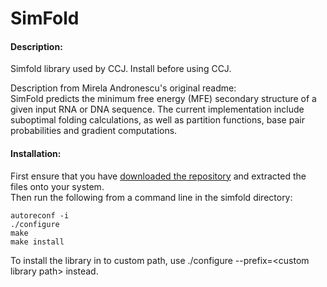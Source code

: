 # SimFold

#### Description:
Simfold library used by CCJ. Install before using CCJ.

Description from Mirela Andronescu's original readme:   
SimFold predicts the minimum free energy (MFE) secondary structure of a
given input RNA or DNA sequence. The current implementation include
suboptimal folding calculations, as well as partition functions, base
pair probabilities and gradient computations.

#### Installation: 
First ensure that you have [downloaded the repository](https://github.com/HosnaJabbari/CCJ/archive/master.zip) and extracted the files onto your system.   
Then run the following from a command line in the simfold directory:    
```
autoreconf -i     
./configure    
make  
make install
```

To install the library in to custom path, use
./configure --prefix=\<custom library path>
instead.

